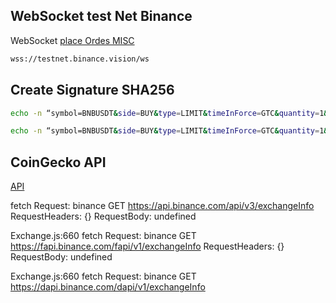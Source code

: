 ## WebSocket test Net Binance
WebSocket
[place Ordes MISC](https://binance-docs.github.io/apidocs/websocket_api/en/#place-new-order-trade)

```bash
wss://testnet.binance.vision/ws
```

## Create Signature SHA256
```bash
echo -n “symbol=BNBUSDT&side=BUY&type=LIMIT&timeInForce=GTC&quantity=1&timestamp=1636982705000” | openssl dgst -sha256 -hmac “MYSECRET KEY HERE”

echo -n “symbol=BNBUSDT&side=BUY&type=LIMIT&timeInForce=GTC&quantity=1&timestamp=1636982705000” | openssl dgst -sha256 -hmac "ULWLGBK3SsM2zVsOiK9mqwSjayLfzEEhoL8PcuZSoybAak7qZoMscIn9zyBoXtb0"
```


## CoinGecko API
[API](https://www.coingecko.com/api/documentation)

fetch Request:
 binance GET https://api.binance.com/api/v3/exchangeInfo 
RequestHeaders:
 {} 
RequestBody:
 undefined 

Exchange.js:660
fetch Request:
 binance GET https://fapi.binance.com/fapi/v1/exchangeInfo 
RequestHeaders:
 {} 
RequestBody:
 undefined 

Exchange.js:660
fetch Request:
 binance GET https://dapi.binance.com/dapi/v1/exchangeInfo 
